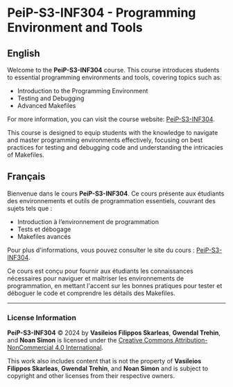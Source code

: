# PeiP-S3-INF304 - Programming Environment and Tools

## English

Welcome to the **PeiP-S3-INF304** course. This course introduces students to essential programming environments and tools, covering topics such as:

- Introduction to the Programming Environment
- Testing and Debugging
- Advanced Makefiles

For more information, you can visit the course website: [PeiP-S3-INF304](https://enseignement.gricad-pages.univ-grenoble-alpes.fr/inf304/).

This course is designed to equip students with the knowledge to navigate and master programming environments effectively, focusing on best practices for testing and debugging code and understanding the intricacies of Makefiles.

## Français

Bienvenue dans le cours **PeiP-S3-INF304**. Ce cours présente aux étudiants des environnements et outils de programmation essentiels, couvrant des sujets tels que :

- Introduction à l’environnement de programmation
- Tests et débogage
- Makefiles avancés

Pour plus d'informations, vous pouvez consulter le site du cours : [PeiP-S3-INF304](https://enseignement.gricad-pages.univ-grenoble-alpes.fr/inf304/).

Ce cours est conçu pour fournir aux étudiants les connaissances nécessaires pour naviguer et maîtriser les environnements de programmation, en mettant l'accent sur les bonnes pratiques pour tester et déboguer le code et comprendre les détails des Makefiles.

---

### License Information

**PeiP-S3-INF304** © 2024 by **Vasileios Filippos Skarleas**, **Gwendal Trehin**, and **Noan Simon** is licensed under the [Creative Commons Attribution-NonCommercial 4.0 International](https://creativecommons.org/licenses/by-nc/4.0/).

This work also includes content that is not the property of **Vasileios Filippos Skarleas**, **Gwendal Trehin**, and **Noan Simon** and is subject to copyright and other licenses from their respective owners.
